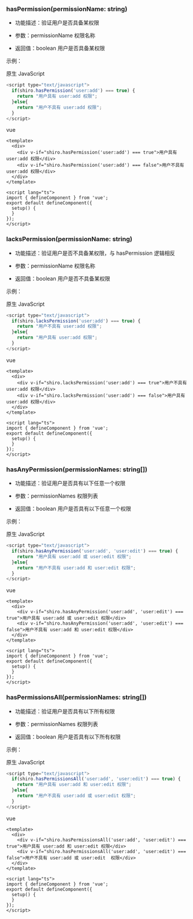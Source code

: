 ### **hasPermission(permissionName: string)**
* 功能描述：验证用户是否具备某权限

* 参数：permissionName 权限名称

* 返回值：boolean 用户是否具备某权限

示例：

原生 JavaScript
```javascript
<script type="text/javascript">
  if(shiro.hasPermission('user:add') === true) {
    return "用户具有 user:add 权限";
  }else{
    return "用户不具有 user:add 权限";
  }
</script>
```

vue
```vue
<template>
  <div>
    <div v-if="shiro.hasPermission('user:add') === true">用户具有 user:add 权限</div>
    <div v-if="shiro.hasPermission('user:add') === false">用户不具有 user:add 权限</div>
  </div>
</template>

<script lang="ts">
import { defineComponent } from 'vue';
export default defineComponent({
  setup() {
  }
});
</script>
```


### **lacksPermission(permissionName: string)**
* 功能描述：验证用户是否不具备某权限，与 hasPermission 逻辑相反

* 参数：permissionName 权限名称

* 返回值：boolean 用户是否不具备某权限

示例：

原生 JavaScript
```javascript
<script type="text/javascript">
  if(shiro.lacksPermission('user:add') === true) {
    return "用户不具有 user:add 权限";
  }else{
    return "用户具有 user:add 权限";
  }
</script>
```

vue
```vue
<template>
  <div>
    <div v-if="shiro.lacksPermission('user:add') === true">用户不具有 user:add 权限</div>
    <div v-if="shiro.lacksPermission('user:add') === false">用户具有 user:add 权限</div>
  </div>
</template>

<script lang="ts">
import { defineComponent } from 'vue';
export default defineComponent({
  setup() {
  }
});
</script>
```


### **hasAnyPermission(permissionNames: string[])**
* 功能描述：验证用户是否具有以下任意一个权限

* 参数：permissionNames 权限列表

* 返回值：boolean 用户是否具有以下任意一个权限

示例：

原生 JavaScript
```javascript
<script type="text/javascript">
  if(shiro.hasAnyPermission('user:add', 'user:edit') === true) {
    return "用户具有 user:add 或 user:edit 权限";
  }else{
    return "用户不具有 user:add 和 user:edit 权限";
  }
</script>
```

vue
```vue
<template>
  <div>
    <div v-if="shiro.hasAnyPermission('user:add', 'user:edit') === true">用户具有 user:add 或 user:edit 权限</div>
    <div v-if="shiro.hasAnyPermission('user:add', 'user:edit') === false">用户不具有 user:add 和 user:edit 权限</div>
  </div>
</template>

<script lang="ts">
import { defineComponent } from 'vue';
export default defineComponent({
  setup() {
  }
});
</script>
```


### **hasPermissionsAll(permissionNames: string[])**
* 功能描述：验证用户是否具有以下所有权限

* 参数：permissionNames 权限列表

* 返回值：boolean 用户是否具有以下所有权限

示例：

原生 JavaScript
```javascript
<script type="text/javascript">
  if(shiro.hasPermissionsAll('user:add', 'user:edit') === true) {
    return "用户具有 user:add 和 user:edit 权限";
  }else{
    return "用户不具有 user:add 或 user:edit 权限";
  }
</script>
```

vue
```vue
<template>
  <div>
    <div v-if="shiro.hasPermissionsAll('user:add', 'user:edit') === true">用户具有 user:add 和 user:edit 权限</div>
    <div v-if="shiro.hasPermissionsAll('user:add', 'user:edit') === false">用户不具有 user:add 或 user:edit  权限</div>
  </div>
</template>

<script lang="ts">
import { defineComponent } from 'vue';
export default defineComponent({
  setup() {
  }
});
</script>
```